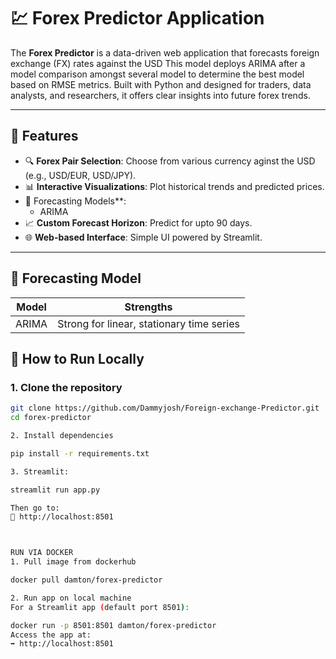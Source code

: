 # 💹 Forex Predictor Application

The **Forex Predictor** is a data-driven web application that forecasts foreign exchange (FX) rates against the USD 
This model deploys ARIMA after a model comparison amongst several model to determine the best model based on RMSE metrics. 
Built with Python and designed for traders, data analysts, and researchers, it offers clear insights into future forex trends.

---

## 🚀 Features

- 🔍 **Forex Pair Selection**: Choose from various currency aginst the USD (e.g., USD/EUR, USD/JPY).
- 📊 **Interactive Visualizations**: Plot historical trends and predicted prices.
- 🤖 Forecasting Models**:
  - ARIMA
- 📈 **Custom Forecast Horizon**: Predict for upto 90 days.
- 🌐 **Web-based Interface**: Simple UI powered by Streamlit.

---

## 🧠 Forecasting Model

| Model     | Strengths                                 |
|-----------|-------------------------------------------|
| ARIMA     | Strong for linear, stationary time series |



## 🧪 How to Run Locally

### 1. Clone the repository

```bash
git clone https://github.com/Dammyjosh/Foreign-exchange-Predictor.git
cd forex-predictor

2. Install dependencies

pip install -r requirements.txt

3. Streamlit:

streamlit run app.py

Then go to:
📍 http://localhost:8501



RUN VIA DOCKER
1. Pull image from dockerhub

docker pull damton/forex-predictor

2. Run app on local machine
For a Streamlit app (default port 8501):

docker run -p 8501:8501 damton/forex-predictor
Access the app at:
➡️ http://localhost:8501



